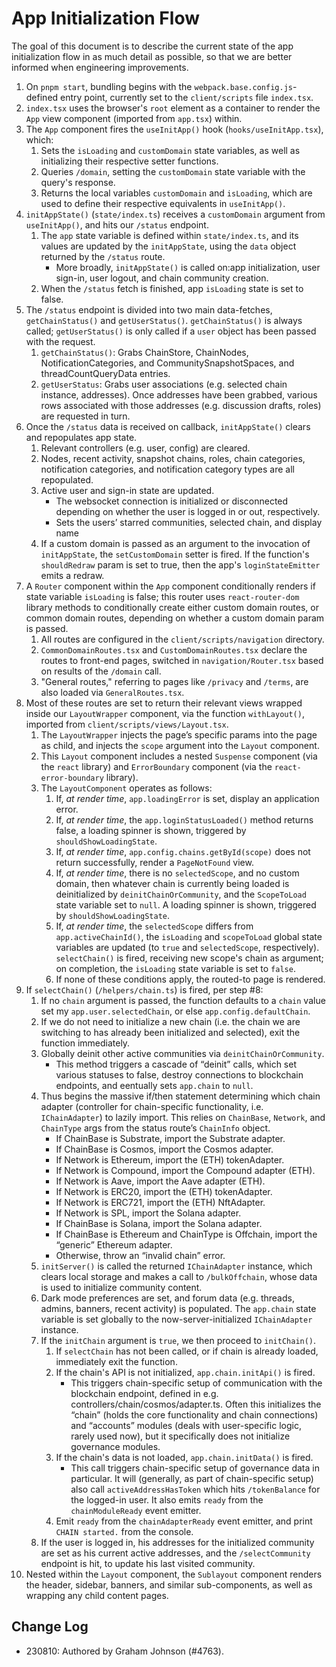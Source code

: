 # App Initialization Flow

The goal of this document is to describe the current state of the app initialization flow in as much detail as possible, so that we are better informed when engineering improvements.

1. On `pnpm start`, bundling begins with the `webpack.base.config.js`-defined entry point, currently set to the `client/scripts` file `index.tsx`.
2. `index.tsx` uses the browser's `root` element as a container to render the `App` view component (imported from `app.tsx`) within.
3. The `App` component fires the `useInitApp()` hook (`hooks/useInitApp.tsx`), which:
    1. Sets the `isLoading` and `customDomain` state variables, as well as initializing their respective setter functions.
    2. Queries `/domain`, setting the `customDomain` state variable with the query's response.
    3. Returns the local variables `customDomain` and `isLoading`, which are used to define their respective equivalents in `useInitApp()`.
4. `initAppState()` (`state/index.ts`) receives a `customDomain` argument from `useInitApp()`, and hits our `/status` endpoint.
    1. The `app` state variable is defined within `state/index.ts`, and its values are updated by the `initAppState`, using the `data` object returned by the `/status` route.
        - More broadly, `initAppState()` is called on:app initialization, user sign-in, user logout, and chain community creation.
    2. When the `/status` fetch is finished, app `isLoading` state is set to false.
5. The `/status` endpoint is divided into two main data-fetches, `getChainStatus()` and `getUserStatus()`. `getChainStatus()` is always called; `getUserStatus()` is only called if a `user` object has been passed with the request.
    1. `getChainStatus()`: Grabs ChainStore, ChainNodes, NotificationCategories, and CommunitySnapshotSpaces, and threadCountQueryData entries.
    2. `getUserStatus`: Grabs user associations (e.g. selected chain instance, addresses). Once addresses have been grabbed, various rows associated with those addresses (e.g. discussion drafts, roles) are requested in turn.
6. Once the `/status` data is received on callback, `initAppState()` clears and repopulates app state.
    1. Relevant controllers (e.g. user, config) are cleared.
    2. Nodes, recent activity, snapshot chains, roles, chain categories, notification categories, and notification category types are all repopulated.
    3. Active user and sign-in state are updated.
        - The websocket connection is initialized or disconnected depending on whether the user is logged in or out, respectively.
        - Sets the users’ starred communities, selected chain, and display name
    4. If a custom domain is passed as an argument to the invocation of `initAppState`, the `setCustomDomain` setter is fired. If the function's `shouldRedraw` param is set to true, then the app's `loginStateEmitter` emits a redraw.
7. A `Router` component within the `App` component conditionally renders if state variable `isLoading` is false; this router uses `react-router-dom` library methods to conditionally create either custom domain routes, or common domain routes, depending on whether a custom domain param is passed.
    1. All routes are configured in the `client/scripts/navigation` directory.
    2. `CommonDomainRoutes.tsx` and `CustomDomainRoutes.tsx` declare the routes to front-end pages, switched in `navigation/Router.tsx` based on results of the `/domain` call.
    3. "General routes," referring to pages like `/privacy` and `/terms`, are also loaded via `GeneralRoutes.tsx`.
8. Most of these routes are set to return their relevant views wrapped inside our `LayoutWrapper` component, via the function `withLayout()`, imported from `client/scripts/views/Layout.tsx`.
    1. The `LayoutWrapper` injects the page’s specific params into the page as child, and injects the `scope` argument into the `Layout` component.
    2. This `Layout` component includes a nested `Suspense` component (via the `react` library) and `ErrorBoundary` component (via the `react-error-boundary` library).
    3. The `LayoutComponent` operates as follows:
        1. If, _at render time_, `app.loadingError` is set, display an application error.
        2. If, _at render time_, the `app.loginStatusLoaded()` method returns false, a loading spinner is shown, triggered by `shouldShowLoadingState`.
        3. If, _at render time_, `app.config.chains.getById(scope)` does not return successfully, render a `PageNotFound` view.
        4. If, _at render time_, there is no `selectedScope`, and no custom domain, then whatever chain is currently being loaded is deinitialized by `deinitChainOrCommunity`, and the `ScopeToLoad` state variable set to `null`. A loading spinner is shown, triggered by `shouldShowLoadingState`.
        5. If, _at render time_, the `selectedScope` differs from `app.activeChainId()`, the `isLoading` and `scopeToLoad` global state variables are updated (to `true` and `selectedScope`, respectively). `selectChain()` is fired, receiving new scope's chain as argument; on completion, the `isLoading` state variable is set to `false`.
        6. If none of these conditions apply, the routed-to page is rendered.
9. If `selectChain()` (`/helpers/chain.ts`) is fired, per step #8:
    1. If no `chain` argument is passed, the function defaults to a `chain` value set my `app.user.selectedChain`, or else `app.config.defaultChain`.
    2. If we do not need to initialize a new chain (i.e. the chain we are switching to has already been initialized and selected), exit the function immediately.
    3. Globally deinit other active communities via `deinitChainOrCommunity`.
        - This method triggers a cascade of “deinit” calls, which set various statuses to false, destroy connections to blockchain endpoints, and eentually sets `app.chain` to `null`.
    4. Thus begins the massive if/then statement determining which chain adapter (controller for chain-specific functionality, i.e. `IChainAdapter`) to lazily import. This relies on `ChainBase`, `Network`, and `ChainType` args from the status route’s `ChainInfo` object.
        - If ChainBase is Substrate, import the Substrate adapter.
        - If ChainBase is Cosmos, import the Cosmos adapter.
        - If Network is Ethereum, import the (ETH) tokenAdapter.
        - If Network is Compound, import the Compound adapter (ETH).
        - If Network is Aave, import the Aave adapter (ETH).
        - If Network is ERC20, import the (ETH) tokenAdapter.
        - If Network is ERC721, import the (ETH) NftAdapter.
        - If Network is SPL, import the Solana adapter.
        - If ChainBase is Solana, import the Solana adapter.
        - If ChainBase is Ethereum and ChainType is Offchain, import the “generic” Ethereum adapter.
        - Otherwise, throw an “invalid chain” error.
    5. `initServer()` is called the returned `IChainAdapter` instance, which clears local storage and makes a call to `/bulkOffchain`, whose data is used to initialize community content.
    6. Dark mode preferences are set, and forum data (e.g. threads, admins, banners, recent activity) is populated. The `app.chain` state variable is set globally to the now-server-initialized `IChainAdapter` instance.
    7. If the `initChain` argument is `true`, we then proceed to `initChain()`.
        1. If `selectChain` has not been called, or if chain is already loaded, immediately exit the function.
        2. If the chain's API is not initialized, `app.chain.initApi()` is fired.
            - This triggers chain-specific setup of communication with the blockchain endpoint, defined in e.g. controllers/chain/cosmos/adapter.ts. Often this initializes the “chain” (holds the core functionality and chain connections) and “accounts” modules (deals with user-specific logic, rarely used now), but it specifically does not initialize governance modules.
        3. If the chain's data is not loaded, `app.chain.initData()` is fired.
            - This call triggers chain-specific setup of governance data in particular. It will (generally, as part of chain-specific setup) also call `activeAddressHasToken` which hits `/tokenBalance` for the logged-in user. It also emits `ready` from the `chainModuleReady` event emitter.
        4. Emit `ready` from the `chainAdapterReady` event emitter, and print `CHAIN started.` from the console.
    8. If the user is logged in, his addresses for the initialized community are set as his current active addresses, and the `/selectCommunity` endpoint is hit, to update his last visited community.
10. Nested within the `Layout` component, the `Sublayout` component renders the header, sidebar, banners, and similar sub-components, as well as wrapping any child content pages.

## Change Log

- 230810: Authored by Graham Johnson (#4763).
